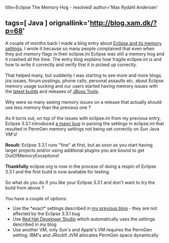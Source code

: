 title=Eclipse The Memory Hog - resolved!
author='Max Rydahl Andersen'

tags=[ Java ]
orignallink='http://blog.xam.dk/?p=68'
---
<div>
<p>A couple of months back I made a blog entry about <a href="/blog/eclipse-and-memory-settings">Eclipse and its memory settings</a>. I wrote it because so many people complained that even when they put memory flags in their eclipse.ini Eclipse was still a memory hog and it crashed all the time. The entry blog explains how fragile eclipse.ini is and how to write it correctly and verify that it is picked up correctly.
<br><br>
That helped many, but suddenly I was starting to see more and more blogs, jira issues, forum postings, phone calls, personal assaults etc. about Eclipse memory usage sucking and our users started having memory issues with the <a href="http://download.jboss.org/jbosstools/builds/nightly/latestBuild.html">latest builds</a> and releases of <a href="http://labs.jboss.com/tools/">JBoss Tools</a>.
<br><br>
Why were so many seeing memory issues on a release that actually should use less memory than the previous one ?
<br><br>
As it turns out, on top of the issues with eclipse.ini from my previous entry, Eclipse 3.3.1 introduced <a href="https://bugs.eclipse.org/bugs/show_bug.cgi?id=203325">a major bug</a> in parsing the settings in eclipse.ini that resulted in PermGen memory settings not being set correctly on Sun Java VM's! 
<br><br><b>Result:</b> Eclipse 3.3.1 runs "fine" at first, but as soon as you start having larger projects and/or using additonal plugins you are bound to get OutOfMemoryExceptions! 
<br><br><b>Thankfully</b> eclipse.org is now in the process of doing a respin of Eclipse 3.3.1 and the first build is now available for testing.
<br><br>
So what do you do if you like your Eclipse 3.3.1 and don't want to try the build from above ? 
<br><br>
You have a couple of options:
</p>
<ul>
<li>Use the *exact* settings described in <a href="http://blog.xam.dk/archives/68-Eclipse-and-memory-settings.html">my previous blog</a> - they are not affected by the Eclipse 3.3.1 bug</li>
 <li>Use <a href="http://www.redhat.com/developers/rhds">Red Hat Developer Studio</a> which automatically uses the settings described in my blog</li>
 <li>Use another VM, only Sun's and Apple's VM requires the PermGen setting; IBM's and JRockIt JVM allocates PermGen space dynamically</li> 
</ul>
<br><br><br><br><br><br><br><br><br><br><br><br><br><br><br><br><br><br>
</div>

